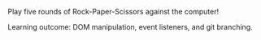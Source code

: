 Play five rounds of Rock-Paper-Scissors against the computer!

Learning outcome: DOM manipulation, event listeners, and git branching.
